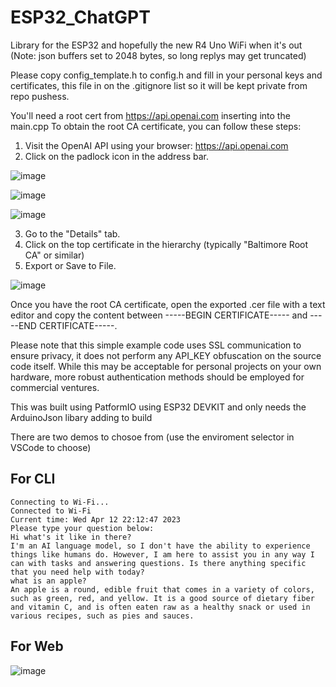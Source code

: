 # ESP32_ChatGPT

Library for the ESP32 and hopefully the new R4 Uno WiFi when it's out
(Note: json buffers set to 2048 bytes, so long replys may get truncated)

Please copy config_template.h to config.h and fill in your personal keys and certificates, this file in on the .gitignore list so it will be kept private from repo pushess.

You'll need a root cert from https://api.openai.com inserting into the main.cpp 
  To obtain the root CA certificate, you can follow these steps:

  1. Visit the OpenAI API using your browser: https://api.openai.com
  2. Click on the padlock icon in the address bar.
   
  ![image](https://user-images.githubusercontent.com/22841036/231742547-eb272077-f799-4145-b82c-96ab769fa670.png)
  
  ![image](https://user-images.githubusercontent.com/22841036/231742851-48bc0238-f624-4fdf-afed-93555d865cf7.png)
  
  ![image](https://user-images.githubusercontent.com/22841036/231743096-2f1ddedf-0a1e-4358-804a-715e8d50ddb9.png)
  
  3. Go to the "Details" tab.
  4. Click on the top certificate in the hierarchy (typically "Baltimore Root CA" or similar)
  5. Export or Save to File.


![image](https://user-images.githubusercontent.com/22841036/231741137-70f8ad28-062a-4a94-b875-20b9112ac2d1.png)

  Once you have the root CA certificate, open the exported .cer file with a text editor and copy the content between -----BEGIN CERTIFICATE----- and -----END      CERTIFICATE-----.
  
  Please note that this simple example code uses SSL communication to ensure privacy, it does not perform any API_KEY obfuscation on the source code itself. While this may be acceptable for personal projects on your own hardware, more robust authentication methods should be employed for commercial ventures. 

This was built using PatformIO using ESP32 DEVKIT and only needs the ArduinoJson libary adding to build

There are two demos to chosoe from (use the enviroment selector in VSCode to choose)

## For CLI

```
Connecting to Wi-Fi...
Connected to Wi-Fi
Current time: Wed Apr 12 22:12:47 2023
Please type your question below:
Hi what's it like in there?
I'm an AI language model, so I don't have the ability to experience things like humans do. However, I am here to assist you in any way I can with tasks and answering questions. Is there anything specific that you need help with today?
what is an apple?
An apple is a round, edible fruit that comes in a variety of colors, such as green, red, and yellow. It is a good source of dietary fiber and vitamin C, and is often eaten raw as a healthy snack or used in various recipes, such as pies and sauces.
```

## For Web

![image](https://user-images.githubusercontent.com/22841036/231598671-a30f7cd6-edff-488f-b2d2-29b5fc3f8e1c.png) 

